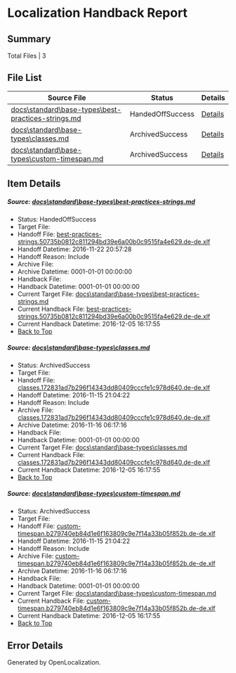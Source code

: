 # <a name='report-top'></a> Localization Handback Report

## Summary
 Total Files | 3

## File List
 Source File | Status | Details 
 ----------- | ------ | ------- 
 [docs\standard\base-types\best-practices-strings.md](https://github.com/dotnet/docs/blob/048197e9d58ab8126adc14a98a0225debdab79bb/docs/standard/base-types/best-practices-strings.md) | HandedOffSuccess | [Details](#db1624f5b9f7385c233eec0937f9b165459ce7653263)
 [docs\standard\base-types\classes.md](https://github.com/dotnet/docs/blob/b828bb1d6c8fb750ad9ef34f8a7a1b7d2574f4c6/docs/standard/base-types/classes.md) | ArchivedSuccess | [Details](#4c3e0ed4548259ade5cec64a1ddc62023a95cc813268)
 [docs\standard\base-types\custom-timespan.md](https://github.com/dotnet/docs/blob/b828bb1d6c8fb750ad9ef34f8a7a1b7d2574f4c6/docs/standard/base-types/custom-timespan.md) | ArchivedSuccess | [Details](#9b891c51f78b44bf0f20476930492fad7ad923a73277)

## Item Details
##### <a name='db1624f5b9f7385c233eec0937f9b165459ce7653263'></a> Source: [docs\standard\base-types\best-practices-strings.md](https://github.com/dotnet/docs/blob/048197e9d58ab8126adc14a98a0225debdab79bb/docs/standard/base-types/best-practices-strings.md)
* Status: HandedOffSuccess
* Target File: 
* Handoff File: [best-practices-strings.50735b0812c811294bd39e6a00b0c9515fa4e629.de-de.xlf](https://github.com/dotnet/docs.handoff/blob/308e5d7d9041bd0d9fafe7609c22b9e9a243cc4c/ol-handoff/dotnet/docs.de-de/master/ht-p2/best-practices-strings.50735b0812c811294bd39e6a00b0c9515fa4e629.de-de.xlf)
* Handoff Datetime: 2016-11-22 20:57:28
* Handoff Reason: Include
* Archive File: 
* Archive Datetime: 0001-01-01 00:00:00
* Handback File: 
* Handback Datetime: 0001-01-01 00:00:00
* Current Target File: [docs\standard\base-types\best-practices-strings.md](https://github.com/dotnet/docs.de-de/blob/9fb279406d8a3701e3ec191845186b9a9fe84861/docs/standard/base-types/best-practices-strings.md)
* Current Handback File: [best-practices-strings.50735b0812c811294bd39e6a00b0c9515fa4e629.de-de.xlf](https://github.com/dotnet/docs.handback/blob/19a9f58041098ee66746c861cf5c10b762574297/ol-handback/dotnet/docs.de-de/master/ht-p2/best-practices-strings.50735b0812c811294bd39e6a00b0c9515fa4e629.de-de.xlf)
* Current Handback Datetime: 2016-12-05 16:17:55
* [Back to Top](#report-top)

##### <a name='4c3e0ed4548259ade5cec64a1ddc62023a95cc813268'></a> Source: [docs\standard\base-types\classes.md](https://github.com/dotnet/docs/blob/b828bb1d6c8fb750ad9ef34f8a7a1b7d2574f4c6/docs/standard/base-types/classes.md)
* Status: ArchivedSuccess
* Target File: 
* Handoff File: [classes.172831ad7b296f14343dd80409cccfe1c978d640.de-de.xlf](https://github.com/dotnet/docs.handoff/blob/9923e9ede97e46af5812312e715fc841516662ca/ol-handoff/dotnet/docs.de-de/master/ht-p2/classes.172831ad7b296f14343dd80409cccfe1c978d640.de-de.xlf)
* Handoff Datetime: 2016-11-15 21:04:22
* Handoff Reason: Include
* Archive File: [classes.172831ad7b296f14343dd80409cccfe1c978d640.de-de.xlf](https://github.com/dotnet/docs.handoff/blob/a337f5c45f7bf2cd56f2fa8c4f9525a702ebb97f/ol-archive/dotnet/docs.de-de/master/ht-p2/classes.172831ad7b296f14343dd80409cccfe1c978d640.de-de.xlf)
* Archive Datetime: 2016-11-16 06:17:16
* Handback File: 
* Handback Datetime: 0001-01-01 00:00:00
* Current Target File: [docs\standard\base-types\classes.md](https://github.com/dotnet/docs.de-de/blob/9fb279406d8a3701e3ec191845186b9a9fe84861/docs/standard/base-types/classes.md)
* Current Handback File: [classes.172831ad7b296f14343dd80409cccfe1c978d640.de-de.xlf](https://github.com/dotnet/docs.handback/blob/19a9f58041098ee66746c861cf5c10b762574297/ol-handback/dotnet/docs.de-de/master/ht-p2/classes.172831ad7b296f14343dd80409cccfe1c978d640.de-de.xlf)
* Current Handback Datetime: 2016-12-05 16:17:55
* [Back to Top](#report-top)

##### <a name='9b891c51f78b44bf0f20476930492fad7ad923a73277'></a> Source: [docs\standard\base-types\custom-timespan.md](https://github.com/dotnet/docs/blob/b828bb1d6c8fb750ad9ef34f8a7a1b7d2574f4c6/docs/standard/base-types/custom-timespan.md)
* Status: ArchivedSuccess
* Target File: 
* Handoff File: [custom-timespan.b279740eb84d1e6f163809c9e7f14a33b05f852b.de-de.xlf](https://github.com/dotnet/docs.handoff/blob/9923e9ede97e46af5812312e715fc841516662ca/ol-handoff/dotnet/docs.de-de/master/ht-p2/custom-timespan.b279740eb84d1e6f163809c9e7f14a33b05f852b.de-de.xlf)
* Handoff Datetime: 2016-11-15 21:04:22
* Handoff Reason: Include
* Archive File: [custom-timespan.b279740eb84d1e6f163809c9e7f14a33b05f852b.de-de.xlf](https://github.com/dotnet/docs.handoff/blob/a337f5c45f7bf2cd56f2fa8c4f9525a702ebb97f/ol-archive/dotnet/docs.de-de/master/ht-p2/custom-timespan.b279740eb84d1e6f163809c9e7f14a33b05f852b.de-de.xlf)
* Archive Datetime: 2016-11-16 06:17:16
* Handback File: 
* Handback Datetime: 0001-01-01 00:00:00
* Current Target File: [docs\standard\base-types\custom-timespan.md](https://github.com/dotnet/docs.de-de/blob/9fb279406d8a3701e3ec191845186b9a9fe84861/docs/standard/base-types/custom-timespan.md)
* Current Handback File: [custom-timespan.b279740eb84d1e6f163809c9e7f14a33b05f852b.de-de.xlf](https://github.com/dotnet/docs.handback/blob/19a9f58041098ee66746c861cf5c10b762574297/ol-handback/dotnet/docs.de-de/master/ht-p2/custom-timespan.b279740eb84d1e6f163809c9e7f14a33b05f852b.de-de.xlf)
* Current Handback Datetime: 2016-12-05 16:17:55
* [Back to Top](#report-top)


## Error Details

Generated by OpenLocalization.
